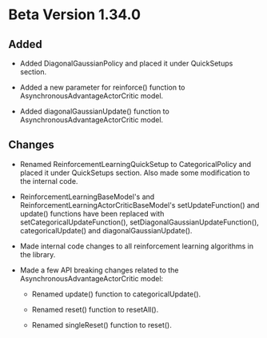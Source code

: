 # Beta Version 1.34.0

## Added

* Added DiagonalGaussianPolicy and placed it under QuickSetups section.

* Added a new parameter for reinforce() function to AsynchronousAdvantageActorCritic model.

* Added diagonalGaussianUpdate() function to AsynchronousAdvantageActorCritic model.

## Changes

* Renamed ReinforcementLearningQuickSetup to CategoricalPolicy and placed it under QuickSetups section. Also made some modification to the internal code.

* ReinforcementLearningBaseModel's and ReinforcementLearningActorCriticBaseModel's setUpdateFunction() and update() functions have been replaced with setCategoricalUpdateFunction(), setDiagonalGaussianUpdateFunction(), categoricalUpdate() and diagonalGaussianUpdate().

* Made internal code changes to all reinforcement learning algorithms in the library.

* Made a few API breaking changes related to the AsynchronousAdvantageActorCritic model:

	* Renamed update() function to categoricalUpdate().

	* Renamed reset() function to resetAll().

	* Renamed singleReset() function to reset().
